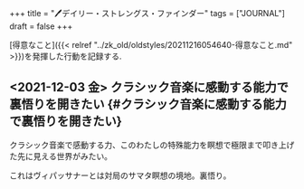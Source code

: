 +++
title = "🖊デイリー・ストレングス・ファインダー"
tags = ["JOURNAL"]
draft = false
+++

[得意なこと]({{< relref "../zk_old/oldstyles/20211216054640-得意なこと.md" >}})を発揮した行動を記録する.


## <span class="timestamp-wrapper"><span class="timestamp">&lt;2021-12-03 金&gt; </span></span> クラシック音楽に感動する能力で裏悟りを開きたい {#クラシック音楽に感動する能力で裏悟りを開きたい}

クラシック音楽で感動する力、このわたしの特殊能力を瞑想で極限まで叩き上げた先に見える世界がみたい。

これはヴィパッサナーとは対局のサマタ瞑想の境地。裏悟り。
